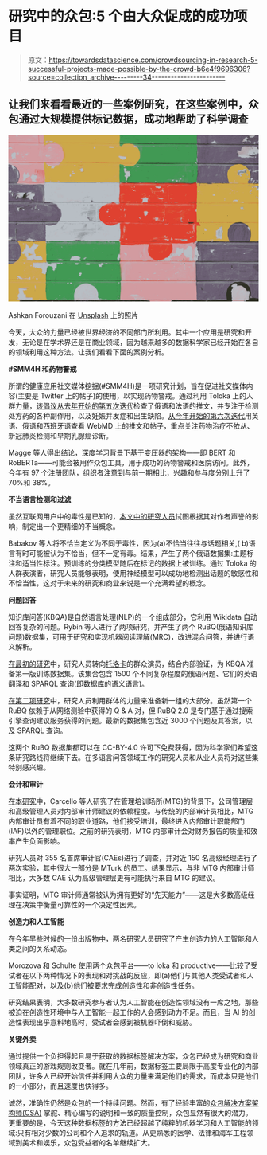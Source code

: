 # 研究中的众包:5 个由大众促成的成功项目

> 原文：<https://towardsdatascience.com/crowdsourcing-in-research-5-successful-projects-made-possible-by-the-crowd-b6e4f9696306?source=collection_archive---------34----------------------->

## 让我们来看看最近的一些案例研究，在这些案例中，众包通过大规模提供标记数据，成功地帮助了科学调查

![](img/e4b9d095bb7613530b4fcd662b0eaa4b.png)

Ashkan Forouzani 在 [Unsplash](https://unsplash.com?utm_source=medium&utm_medium=referral) 上的照片

今天，大众的力量已经被世界经济的不同部门所利用。其中一个应用是研究和开发，无论是在学术界还是在商业领域，因为越来越多的数据科学家已经开始在各自的领域利用这种方法。让我们看看下面的案例分析。

**#SMM4H 和药物警戒**

所谓的健康应用社交媒体挖掘(#SMM4H)是一项研究计划，旨在促进社交媒体内容(主要是 Twitter 上的帖子)的使用，以实现药物警戒。通过利用 Toloka 上的人群力量，[该倡议从去年开始的第五次迭代](https://aclanthology.org/2020.smm4h-1.4.pdf)检查了俄语和法语的推文，并专注于检测处方药的各种副作用，以及妊娠并发症和出生缺陷。[从今年开始的第六次迭代](https://aclanthology.org/2021.smm4h-1.4.pdf)用英语、俄语和西班牙语查看 WebMD 上的推文和帖子，重点关注药物治疗不依从、新冠肺炎检测和早期乳腺癌诊断。

Magge 等人得出结论，深度学习背景下基于变压器的架构——即 BERT 和 RoBERTa——可能会被用作众包工具，用于成功的药物警戒和医院访问。此外，今年有 97 个注册团队，组织者注意到与前一期相比，兴趣和参与度分别上升了 70%和 38%。

**不当语言检测和过滤**

虽然互联网用户中的毒性是已知的，[本文中的研究人员](https://aclanthology.org/2021.bsnlp-1.4.pdf)试图根据其对作者声誉的影响，制定出一个更精细的不当概念。

Babakov 等人将不恰当定义为不同于毒性，因为(a)不恰当往往与话题相关,( b)语言有时可能被认为不恰当，但不一定有毒。结果，产生了两个俄语数据集:主题标注和适当性标注。预训练的分类模型随后在标记的数据上被训练。通过 Toloka 的人群表演者，研究人员能够表明，使用神经模型可以成功地检测出话题的敏感性和不恰当性，这对于未来的研究和商业来说是一个充满希望的概念。

**问题回答**

知识库问答(KBQA)是自然语言处理(NLP)的一个组成部分，它利用 Wikidata 自动回答复杂的问题。Rybin 等人进行了两项研究，并产生了两个 RuBQ(俄语知识库问题)数据集，可用于研究和实现机器阅读理解(MRC)，改进混合问答，并进行语义解析。

[在最初的研究](https://link.springer.com/chapter/10.1007/978-3-030-62466-8_7)中，研究人员转向[托洛卡](https://toloka.ai/)的群众演员，结合内部验证，为 KBQA 准备第一版训练数据集。该集合包含 1500 个不同复杂程度的俄语问题、它们的英语翻译和 SPARQL 查询(即数据库的语义语言)。

[在第二项研究](https://link.springer.com/chapter/10.1007/978-3-030-77385-4_32)中，研究人员利用群体的力量来准备新一组的大部分。虽然第一个 RuBQ 依赖于从网络测验中获得的 Q & A 对，但 RuBQ 2.0 是专门基于通过搜索引擎查询建议服务获得的问题。最新的数据集包含近 3000 个问题及其答案，以及 SPARQL 查询。

这两个 RuBQ 数据集都可以在 CC-BY-4.0 许可下免费获得，因为科学家们希望这条研究路线将继续下去。在多语言问答领域工作的研究人员和从业人员将对这些集特别感兴趣。

**会计和审计**

[在本研究](https://meridian.allenpress.com/accounting-horizons/article-abstract/32/2/121/52946/The-Value-to-Management-of-Using-the-Internal?redirectedFrom=fulltext)中，Carcello 等人研究了在管理培训场所(MTG)的背景下，公司管理层和高级管理人员对内部审计师建议的依赖程度。与传统的内部审计员相比，MTG 内部审计员有着不同的职业道路，他们接受培训，最终进入内部审计职能部门(IAF)以外的管理职位。之前的研究表明，MTG 内部审计会对财务报告的质量和效率产生负面影响。

研究人员对 355 名首席审计官(CAEs)进行了调查，并对近 150 名高级经理进行了两次实验，其中很大一部分是 MTurk 的员工。结果显示，与非 MTG 内部审计师相比，大多数 CAE 认为高级管理层更有可能执行来自 MTG 的建议。

事实证明，MTG 审计师通常被认为拥有更好的“先天能力”——这是大多数高级经理在决策中衡量可靠性的一个决定性因素。

**创造力和人工智能**

[在今年早些时候的一份出版物中](https://www.hec.edu/en/knowledge/instants/understanding-ai-human-interactions-foster-creative-effort)，两名研究人员研究了产生创造力的人工智能和人类之间的关系动态。

Morozova 和 Schulte 使用两个众包平台——to loka 和 productive——比较了受试者在以下两种情况下的表现和对挑战的反应，即(a)他们与其他人类受试者和人工智能配对，以及(b)他们被要求完成创造性和非创造性任务。

研究结果表明，大多数研究参与者认为人工智能在创造性领域没有一席之地，那些被迫在创造性环境中与人工智能一起工作的人会感到动力不足。而且，当 AI 的创造性表现出乎意料地高时，受试者会感到被机器吓倒和威胁。

**关键外卖**

通过提供一个负担得起且易于获取的数据标签解决方案，众包已经成为研究和商业领域真正的游戏规则改变者。就在几年前，数据标签主要局限于高度专业化的内部团队，许多人已经开始信任并利用大众的力量来满足他们的需求，而成本只是他们的一小部分，而且速度也快得多。

诚然，准确性仍然是众包的一个持续问题。然而，有了经验丰富的[众包解决方案架构师(CSA)](https://www.kdnuggets.com/2021/06/data-careers-crowd-solutions-architect.html) 掌舵、精心编写的说明和一致的质量控制，众包显然有很大的潜力。更重要的是，今天这种数据标签的方法已经超越了纯粹的机器学习和人工智能的领域:只有相对少数的公司和个人追求的轨道。从更熟悉的医学、法律和海军工程领域到美术和娱乐，众包受益者的名单继续扩大。